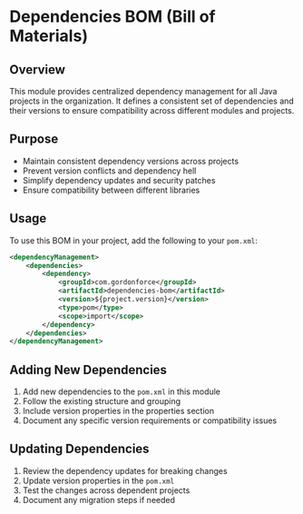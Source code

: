 # Dependencies BOM (Bill of Materials)

## Overview
This module provides centralized dependency management for all Java projects in the organization. It defines a consistent set of dependencies and their versions to ensure compatibility across different modules and projects.

## Purpose
- Maintain consistent dependency versions across projects
- Prevent version conflicts and dependency hell
- Simplify dependency updates and security patches
- Ensure compatibility between different libraries

## Usage
To use this BOM in your project, add the following to your `pom.xml`:

```xml
<dependencyManagement>
    <dependencies>
        <dependency>
            <groupId>com.gordonforce</groupId>
            <artifactId>dependencies-bom</artifactId>
            <version>${project.version}</version>
            <type>pom</type>
            <scope>import</scope>
        </dependency>
    </dependencies>
</dependencyManagement>
```

## Adding New Dependencies
1. Add new dependencies to the `pom.xml` in this module
2. Follow the existing structure and grouping
3. Include version properties in the properties section
4. Document any specific version requirements or compatibility issues

## Updating Dependencies
1. Review the dependency updates for breaking changes
2. Update version properties in the `pom.xml`
3. Test the changes across dependent projects
4. Document any migration steps if needed